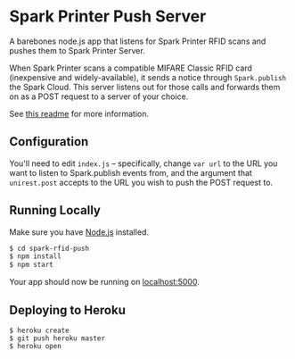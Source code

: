 # Spark Printer Push Server

A barebones node.js app that listens for Spark Printer RFID scans and pushes them to Spark Printer Server.

When Spark Printer scans a compatible MIFARE Classic RFID card (inexpensive and widely-available), it sends a notice through `Spark.publish` the Spark Cloud. This server listens out for those calls and forwards them on as a POST request to a server of your choice.

See [this readme](https://github.com/MakersSpark/Maker-Spark-Server/blob/master/README.md) for more information.

## Configuration

You'll need to edit `index.js` – specifically, change `var url` to the URL you want to listen to Spark.publish events from, and the argument that `unirest.post` accepts to the URL you wish to push the POST request to.

## Running Locally

Make sure you have [Node.js](http://nodejs.org/) installed.

```sh
$ cd spark-rfid-push
$ npm install
$ npm start
```

Your app should now be running on [localhost:5000](http://localhost:5000/).

## Deploying to Heroku

```
$ heroku create
$ git push heroku master
$ heroku open
```
